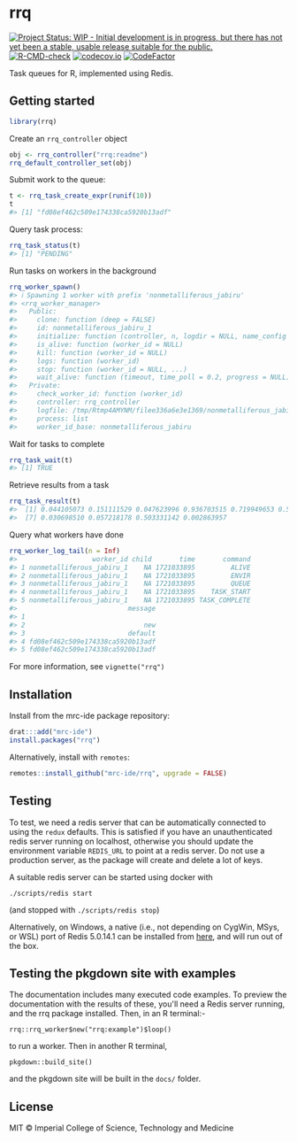<!-- README.md is generated from README.Rmd. Please edit that file -->



# rrq

<!-- badges: start -->
[![Project Status: WIP - Initial development is in progress, but there has not yet been a stable, usable release suitable for the public.](https://www.repostatus.org/badges/latest/wip.svg)](https://www.repostatus.org/#wip)
[![R-CMD-check](https://github.com/mrc-ide/rrq/actions/workflows/R-CMD-check.yaml/badge.svg)](https://github.com/mrc-ide/rrq/actions/workflows/R-CMD-check.yaml)
[![codecov.io](https://codecov.io/github/mrc-ide/rrq/coverage.svg?branch=master)](https://codecov.io/github/mrc-ide/rrq?branch=master)
[![CodeFactor](https://www.codefactor.io/repository/github/mrc-ide/rrq/badge)](https://www.codefactor.io/repository/github/mrc-ide/rrq)
<!-- badges: end -->

Task queues for R, implemented using Redis.

## Getting started


```r
library(rrq)
```

Create an `rrq_controller` object


```r
obj <- rrq_controller("rrq:readme")
rrq_default_controller_set(obj)
```

Submit work to the queue:


```r
t <- rrq_task_create_expr(runif(10))
t
#> [1] "fd08ef462c509e174338ca5920b13adf"
```

Query task process:


```r
rrq_task_status(t)
#> [1] "PENDING"
```

Run tasks on workers in the background


```r
rrq_worker_spawn()
#> ℹ Spawning 1 worker with prefix 'nonmetalliferous_jabiru'
#> <rrq_worker_manager>
#>   Public:
#>     clone: function (deep = FALSE)
#>     id: nonmetalliferous_jabiru_1
#>     initialize: function (controller, n, logdir = NULL, name_config = "localhost",
#>     is_alive: function (worker_id = NULL)
#>     kill: function (worker_id = NULL)
#>     logs: function (worker_id)
#>     stop: function (worker_id = NULL, ...)
#>     wait_alive: function (timeout, time_poll = 0.2, progress = NULL)
#>   Private:
#>     check_worker_id: function (worker_id)
#>     controller: rrq_controller
#>     logfile: /tmp/Rtmp4AMYNM/filee336a6e3e1369/nonmetalliferous_jabiru_1
#>     process: list
#>     worker_id_base: nonmetalliferous_jabiru
```

Wait for tasks to complete


```r
rrq_task_wait(t)
#> [1] TRUE
```

Retrieve results from a task


```r
rrq_task_result(t)
#>  [1] 0.044105073 0.151111529 0.047623996 0.936703515 0.719949653 0.519903127
#>  [7] 0.030698510 0.057218178 0.503331142 0.002863957
```

Query what workers have done


```r
rrq_worker_log_tail(n = Inf)
#>                   worker_id child       time       command
#> 1 nonmetalliferous_jabiru_1    NA 1721033895         ALIVE
#> 2 nonmetalliferous_jabiru_1    NA 1721033895         ENVIR
#> 3 nonmetalliferous_jabiru_1    NA 1721033895         QUEUE
#> 4 nonmetalliferous_jabiru_1    NA 1721033895    TASK_START
#> 5 nonmetalliferous_jabiru_1    NA 1721033895 TASK_COMPLETE
#>                            message
#> 1
#> 2                              new
#> 3                          default
#> 4 fd08ef462c509e174338ca5920b13adf
#> 5 fd08ef462c509e174338ca5920b13adf
```

For more information, see `vignette("rrq")`



## Installation

Install from the mrc-ide package repository:

```r
drat:::add("mrc-ide")
install.packages("rrq")
```

Alternatively, install with `remotes`:

```r
remotes::install_github("mrc-ide/rrq", upgrade = FALSE)
```

## Testing

To test, we need a redis server that can be automatically connected to using the `redux` defaults.  This is satisfied if you have an unauthenticated redis server running on localhost, otherwise you should update the environment variable `REDIS_URL` to point at a redis server.  Do not use a production server, as the package will create and delete a lot of keys.

A suitable redis server can be started using docker with

```
./scripts/redis start
```

(and stopped with `./scripts/redis stop`)

Alternatively, on Windows, a native (i.e., not depending on CygWin, MSys, or WSL) port of Redis 5.0.14.1 can be installed from [here](https://github.com/tporadowski/redis/releases), and will run out of the box.

## Testing the pkgdown site with examples

The documentation includes many executed code examples. To preview the documentation with the results of these, you'll need a Redis server running, and the rrq package installed. Then, in an R terminal:-

```
rrq::rrq_worker$new("rrq:example")$loop()
```

to run a worker. Then in another R terminal,


```
pkgdown::build_site()
```

and the pkgdown site will be built in the `docs/` folder.

## License

MIT © Imperial College of Science, Technology and Medicine
